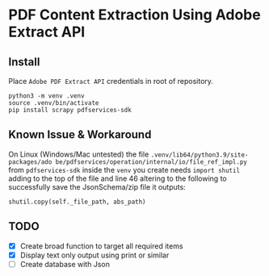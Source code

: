 # PDF Content Extraction Using Adobe Extract API

## Install
Place `Adobe PDF Extract API` credentials in root of repository.

```
python3 -m venv .venv
source .venv/bin/activate
pip install scrapy pdfservices-sdk
```

## Known Issue & Workaround
On Linux (Windows/Mac untested) the file `.venv/lib64/python3.9/site-packages/ado
be/pdfservices/operation/internal/io/file_ref_impl.py` from `pdfservices-sdk` 
inside the `venv` you create needs `import shutil` adding to the top of 
the file and line 46 altering to the following to successfully save the 
JsonSchema/zip file it outputs:

```
shutil.copy(self._file_path, abs_path)
```

## TODO
- [x] Create broad function to target all required items
- [x] Display text only output using print or similar
- [ ] Create database with Json
